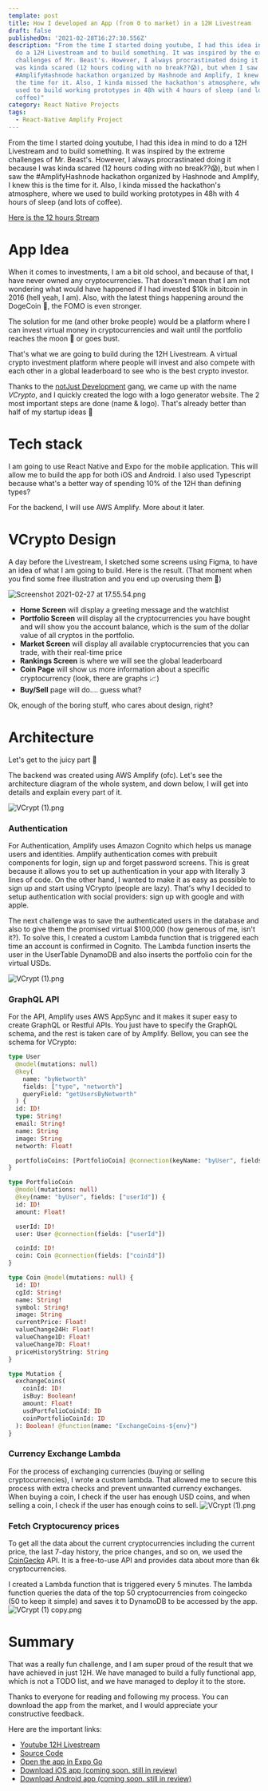 ```yaml
---
template: post
title: How I developed an App (from 0 to market) in a 12H Livestream
draft: false
publishedOn: '2021-02-28T16:27:30.556Z'
description: "From the time I started doing youtube, I had this idea in mind to
  do a 12H Livestream and to build something. It was inspired by the extreme
  challenges of Mr. Beast's. However, I always procrastinated doing it because I
  was kinda scared (12 hours coding with no break??😱), but when I saw the
  #AmplifyHashnode hackathon organized by Hashnode and Amplify, I knew this is
  the time for it. Also, I kinda missed the hackathon's atmosphere, where we
  used to build working prototypes in 48h with 4 hours of sleep (and lots of
  coffee)"
category: React Native Projects
tags:
  - React-Native Amplify Project
---
```


From the time I started doing youtube, I had this idea in mind to do a 12H Livestream and to build something. It was inspired by the extreme challenges of Mr. Beast's. However, I always procrastinated doing it because I was kinda scared (12 hours coding with no break??😱), but when I saw the #AmplifyHashnode hackathon organized by Hashnode and Amplify, I knew this is the time for it. Also, I kinda missed the hackathon's atmosphere, where we used to build working prototypes in 48h with 4 hours of sleep (and lots of coffee).

[Here is the 12 hours Stream](https://www.youtube.com/watch?v=xJM2yNUYeIs)

# App Idea

When it comes to investments, I am a bit old school, and because of that, I have never owned any cryptocurrencies. That doesn't mean that I am not wondering what would have happened if I had invested $10k in bitcoin in 2016 (hell yeah, I am). Also, with the latest things happening around the DogeCoin 🚀, the FOMO is even stronger.

The solution for me (and other broke people) would be a platform where I can invest virtual money in cryptocurrencies and wait until the portfolio reaches the moon 🚀 or goes bust.

That's what we are going to build during the 12H Livestream. A virtual crypto investment platform where people will invest and also compete with each other in a global leaderboard to see who is the best crypto investor.

Thanks to the [notJust Development](https://discord.gg/SX75jruWTj) gang, we came up with the name _VCrypto_, and I quickly created the logo with a logo generator website. The 2 most important steps are done (name & logo). That's already better than half of my startup ideas 🤷

# Tech stack

I am going to use React Native and Expo for the mobile application. This will allow me to build the app for both iOS and Android. I also used Typescript because what's a better way of spending 10% of the 12H than defining types?

For the backend, I will use AWS Amplify. More about it later.

# VCrypto Design

A day before the Livestream, I sketched some screens using Figma, to have an idea of what I am going to build. Here is the result. (That moment when you find some free illustration and you end up overusing them 🙈)

![Screenshot 2021-02-27 at 17.55.54.png](https://cdn.hashnode.com/res/hashnode/image/upload/v1614448559226/GzYQgATP3.png)

- **Home Screen** will display a greeting message and the watchlist
- **Portfolio Screen** will display all the cryptocurrencies you have bought and will show you the account balance, which is the sum of the dollar value of all cryptos in the portfolio.
- **Market Screen** will display all available cryptocurrencies that you can trade, with their real-time price
- **Rankings Screen** is where we will see the global leaderboard
- **Coin Page** will show us more information about a specific cryptocurrency (look, there are graphs
  📈)
- **Buy/Sell** page will do.... guess what?

Ok, enough of the boring stuff, who cares about design, right?

# Architecture

Let's get to the juicy part 🤩

The backend was created using AWS Amplify (ofc). Let's see the architecture diagram of the whole system, and down below, I will get into details and explain every part of it.

![VCrypt (1).png](https://cdn.hashnode.com/res/hashnode/image/upload/v1614450076267/B8FvH0t_5.png)

### Authentication

For Authentication, Amplify uses Amazon Cognito which helps us manage users and identities. Amplify authentication comes with prebuilt components for login, sign up and forget password screens. This is great because it allows you to set up authentication in your app with literally 3 lines of code. On the other hand, I wanted to make it as easy as possible to sign up and start using VCrypto (people are lazy). That's why I decided to setup authentication with social providers: sign up with google and with apple.

The next challenge was to save the authenticated users in the database and also to give them the promised virtual $100,000 (how generous of me, isn't it?). To solve this, I created a custom Lambda function that is triggered each time an account is confirmed in Cognito. The Lambda function inserts the user in the UserTable DynamoDB and also inserts the portfolio coin for the virtual USDs.

![VCrypt (1).png](https://cdn.hashnode.com/res/hashnode/image/upload/v1614451353142/NTLfJqwwd.png)

### GraphQL API

For the API, Amplify uses AWS AppSync and it makes it super easy to create GraphQL or Restful APIs. You just have to specify the GraphQL schema, and the rest is taken care of by Amplify. Bellow, you can see the schema for VCrypto:

```graphql
type User
  @model(mutations: null)
  @key(
    name: "byNetworth"
    fields: ["type", "networth"]
    queryField: "getUsersByNetworth"
  ) {
  id: ID!
  type: String!
  email: String!
  name: String
  image: String
  networth: Float!

  portfolioCoins: [PortfolioCoin] @connection(keyName: "byUser", fields: ["id"])
}

type PortfolioCoin
  @model(mutations: null)
  @key(name: "byUser", fields: ["userId"]) {
  id: ID!
  amount: Float!

  userId: ID!
  user: User @connection(fields: ["userId"])

  coinId: ID!
  coin: Coin @connection(fields: ["coinId"])
}

type Coin @model(mutations: null) {
  id: ID!
  cgId: String!
  name: String!
  symbol: String!
  image: String
  currentPrice: Float!
  valueChange24H: Float!
  valueChange1D: Float!
  valueChange7D: Float!
  priceHistoryString: String
}

type Mutation {
  exchangeCoins(
    coinId: ID!
    isBuy: Boolean!
    amount: Float!
    usdPortfolioCoinId: ID
    coinPortfolioCoinId: ID
  ): Boolean! @function(name: "ExchangeCoins-${env}")
}
```

### Currency Exchange Lambda

For the process of exchanging currencies (buying or selling cryptocurrencies), I wrote a custom lambda. That allowed me to secure this process with extra checks and prevent unwanted currency exchanges. When buying a coin, I check if the user has enough USD coins, and when selling a coin, I check if the user has enough coins to sell.
![VCrypt (1).png](https://cdn.hashnode.com/res/hashnode/image/upload/v1614452444111/WjaDcqYRF.png)

### Fetch Cryptocurency prices

To get all the data about the current cryptocurrencies including the current price, the last 7-day history, the price changes, and so on, we used the [CoinGecko](https://www.coingecko.com/en) API. It is a free-to-use API and provides data about more than 6k cryptocurrencies.

I created a Lambda function that is triggered every 5 minutes. The lambda function queries the data of the top 50 cryptocurrencies from coingecko (50 to keep it simple) and saves it to DynamoDB to be accessed by the app.
![VCrypt (1) copy.png](https://cdn.hashnode.com/res/hashnode/image/upload/v1614452869204/fgfGTymVm.png)

# Summary

That was a really fun challenge, and I am super proud of the result that we have achieved in just 12H. We have managed to build a fully functional app, which is not a TODO list, and we have managed to deploy it to the store.

Thanks to everyone for reading and following my process. You can download the app from the market, and I would appreciate your constructive feedback.

Here are the important links:

- [Youtube 12H Livestream](https://www.youtube.com/watch?v=xJM2yNUYeIs&t=3s)
- [Source Code](https://github.com/Savinvadim1312/VCrupto)
- [Open the app in Expo Go](https://expo.io/@vadinsavin/projects/VCrypto)
- [Download iOS app (coming soon. still in review)]()
- [Download Android app (coming soon. still in review)]()
